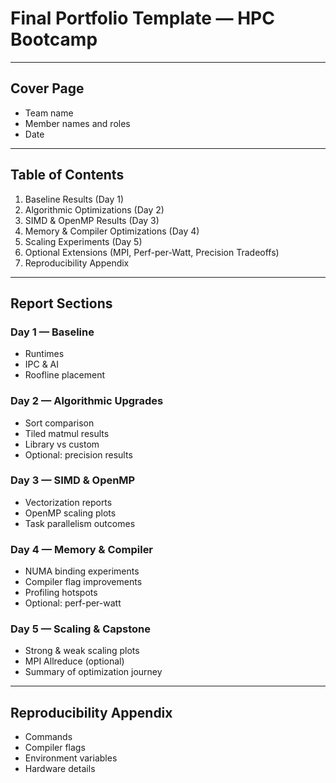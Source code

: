 # Final Portfolio Template — HPC Bootcamp

---

## Cover Page
- Team name
- Member names and roles
- Date

---

## Table of Contents
1. Baseline Results (Day 1)
2. Algorithmic Optimizations (Day 2)
3. SIMD & OpenMP Results (Day 3)
4. Memory & Compiler Optimizations (Day 4)
5. Scaling Experiments (Day 5)
6. Optional Extensions (MPI, Perf-per-Watt, Precision Tradeoffs)
7. Reproducibility Appendix

---

## Report Sections

### Day 1 — Baseline
- Runtimes
- IPC & AI
- Roofline placement

### Day 2 — Algorithmic Upgrades
- Sort comparison
- Tiled matmul results
- Library vs custom
- Optional: precision results

### Day 3 — SIMD & OpenMP
- Vectorization reports
- OpenMP scaling plots
- Task parallelism outcomes

### Day 4 — Memory & Compiler
- NUMA binding experiments
- Compiler flag improvements
- Profiling hotspots
- Optional: perf-per-watt

### Day 5 — Scaling & Capstone
- Strong & weak scaling plots
- MPI Allreduce (optional)
- Summary of optimization journey

---

## Reproducibility Appendix
- Commands
- Compiler flags
- Environment variables
- Hardware details

